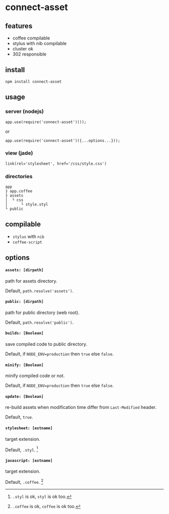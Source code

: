 # connect-asset

## features

* coffee compilable
* stylus with nib compilable
* cluster ok
* 302 responsible

## install

`npm install connect-asset`

## usage

### server (nodejs)

```
app.use(require('connect-asset')());
```
or
```
app.use(require('connect-asset')({...options...}));
```


### view (jade)

```
link(rel='stylesheet', href='/css/style.css')
```

### directories

```
app
├ app.coffee
├ assets
│  └ css
│      └ style.styl
└ public
```

## compilable

* `stylus` with `nib`
* `coffee-script`

## options
#### `assets: [dirpath]`
path for assets directory.

Default, `path.resolve('assets')`.

#### `public: [dirpath]`
path for public directory (web root).

Default, `path.resolve('public')`.

#### `builds: [Boolean]`
save compiled code to public directory.

Default, if `NODE_ENV=production` then `true` else `false`.

#### `minify: [Boolean]`
minify compiled code or not.

Default, if `NODE_ENV=production` then `true` else `false`.

#### `update: [Boolean]`
re-build assets when modification time differ from `Last-Modified` header.

Default, `true`.

#### `stylesheet: [extname]`
target extension.

Default, `.styl`. [^1]

#### `javascript: [extname]`
target extension. 

Default, `.coffee`. [^2]


[^1]: `.styl` is ok, `styl` is ok too.
[^2]: `.coffee` is ok, `coffee` is ok too.
